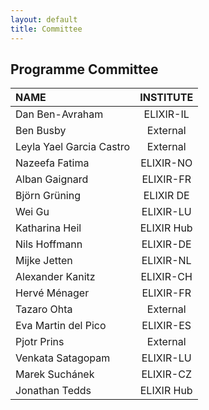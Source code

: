 ```yaml
---
layout: default
title: Committee
---
```


<h2 class="mt-5" id="programme">Programme Committee</h2>

|**NAME**|**INSTITUTE**|
|:---------------------|:----------------:|
| Dan Ben-Avraham            | ELIXIR-IL   
| Ben Busby                  | External
| Leyla Yael Garcia Castro   | External
| Nazeefa Fatima             | ELIXIR-NO
| Alban Gaignard             | ELIXIR-FR
| Björn Grüning              | ELIXIR DE
| Wei Gu                     | ELIXIR-LU
| Katharina Heil             | ELIXIR Hub
| Nils Hoffmann              | ELIXIR-DE
| Mijke Jetten               | ELIXIR-NL
| Alexander Kanitz           | ELIXIR-CH
| Hervé Ménager              | ELIXIR-FR
| Tazaro Ohta                | External
| Eva Martin del Pico        | ELIXIR-ES
| Pjotr Prins                | External
| Venkata Satagopam          | ELIXIR-LU
| Marek Suchánek             | ELIXIR-CZ
| Jonathan Tedds             | ELIXIR Hub
